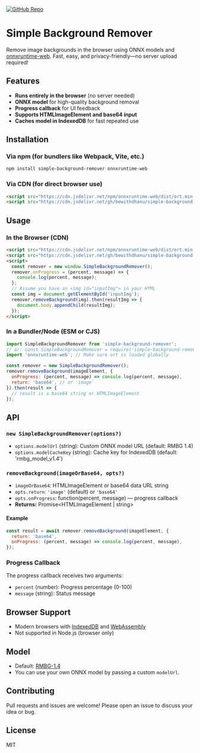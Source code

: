[![GitHub Repo](https://img.shields.io/badge/GitHub-Repo-blue?logo=github)](https://github.com/bewithdhanu/simple-background-remover)

# Simple Background Remover

Remove image backgrounds in the browser using ONNX models and [onnxruntime-web](https://www.npmjs.com/package/onnxruntime-web). Fast, easy, and privacy-friendly—no server upload required!

## Features
- **Runs entirely in the browser** (no server needed)
- **ONNX model** for high-quality background removal
- **Progress callback** for UI feedback
- **Supports HTMLImageElement and base64 input**
- **Caches model in IndexedDB** for fast repeated use

## Installation

### Via npm (for bundlers like Webpack, Vite, etc.)
```bash
npm install simple-background-remover onnxruntime-web
```

### Via CDN (for direct browser use)
```html
<script src="https://cdn.jsdelivr.net/npm/onnxruntime-web/dist/ort.min.js"></script>
<script src="https://cdn.jsdelivr.net/gh/bewithdhanu/simple-background-remover/main.min.js"></script>
```

## Usage

### In the Browser (CDN)
```html
<script src="https://cdn.jsdelivr.net/npm/onnxruntime-web/dist/ort.min.js"></script>
<script src="https://cdn.jsdelivr.net/gh/bewithdhanu/simple-background-remover/main.min.js"></script>
<script>
  const remover = new window.SimpleBackgroundRemover();
  remover.onProgress = (percent, message) => {
    console.log(percent, message);
  };
  // Assume you have an <img id="inputImg"> in your HTML
  const img = document.getElementById('inputImg');
  remover.removeBackground(img).then(resultImg => {
    document.body.appendChild(resultImg);
  });
</script>
```

### In a Bundler/Node (ESM or CJS)
```js
import SimpleBackgroundRemover from 'simple-background-remover';
// or: const SimpleBackgroundRemover = require('simple-background-remover');
import 'onnxruntime-web'; // Make sure ort is loaded globally

const remover = new SimpleBackgroundRemover();
remover.removeBackground(imageElement, {
  onProgress: (percent, message) => console.log(percent, message),
  return: 'base64', // or 'image'
}).then(result => {
  // result is a base64 string or HTMLImageElement
});
```

## API

### `new SimpleBackgroundRemover(options?)`
- `options.modelUrl` (string): Custom ONNX model URL (default: RMBG 1.4)
- `options.modelCacheKey` (string): Cache key for IndexedDB (default: 'rmbg_model_v1.4')

### `removeBackground(imageOrBase64, opts?)`
- `imageOrBase64`: HTMLImageElement or base64 data URL string
- `opts.return`: `'image'` (default) or `'base64'`
- `opts.onProgress`: function(percent, message) — progress callback
- **Returns:** Promise<HTMLImageElement | string>

#### Example
```js
const result = await remover.removeBackground(imageElement, {
  return: 'base64',
  onProgress: (percent, message) => console.log(percent, message),
});
```

### Progress Callback
The progress callback receives two arguments:
- `percent` (number): Progress percentage (0-100)
- `message` (string): Status message

## Browser Support
- Modern browsers with [IndexedDB](https://developer.mozilla.org/en-US/docs/Web/API/IndexedDB_API) and [WebAssembly](https://webassembly.org/)
- Not supported in Node.js (browser only)

## Model
- Default: [RMBG-1.4](https://huggingface.co/briaai/RMBG-1.4)
- You can use your own ONNX model by passing a custom `modelUrl`.

## Contributing
Pull requests and issues are welcome! Please open an issue to discuss your idea or bug.

## License
MIT 
